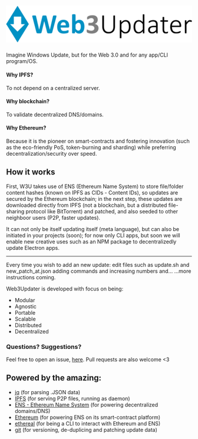 # <img src="logotype.svg" title="Web3Updater" alt="Web3Updater">

Imagine Windows Update, but for the Web 3.0 and for any app/CLI program/OS.

#### Why IPFS?
To not depend on a centralized server.
#### Why blockchain?
To validate decentralized DNS/domains.
#### Why Ethereum?
Because it is the pioneer on smart-contracts and fostering innovation (such as the eco-friendly PoS, token-burning and sharding) while preferring decentralization/security over speed.

## How it works

First, W3U takes use of ENS (Ethereum Name System) to store file/folder content hashes (known on IPFS as CIDs - Content IDs), so updates are secured by the Ethereum blockchain; in the next step, these updates are downloaded directly from IPFS (not a blockchain, but a distributed file-sharing protocol like BitTorrent) and patched, and also seeded to other neighboor users (P2P, faster updates).

It can not only be itself updating itself (meta language), but can also be initiated in your projects (soon); for now only CLI apps, but soon we will enable new creative uses such as an NPM package to decentralizedly update Electron apps.

----

Every time you wish to add an new update: edit files such as update.sh and new_patch_at.json adding commands and increasing numbers and... ...more instructions coming.

Web3Updater is developed with focus on being:
- Modular
- Agnostic
- Portable
- Scalable
- Distributed
- Decentralized

### Questions? Suggestions?

Feel free to open an issue, [here](https://github.com/DaniellMesquita/Web3Updater/issues). Pull requests are also welcome <3

## Powered by the amazing:
* [jq](https://github.com/stedolan/jq) (for parsing .JSON data)
* [IPFS](https://github.com/ipfs/go-ipfs) (for serving P2P files, running as daemon)
* [ENS - Ethereum Name System](https://github.com/ensdomains/ens) (for powering decentralized domains/DNS)
* [Ethereum](https://github.com/ethereum) (for powering ENS on its smart-contract platform)
* [ethereal](https://github.com/wealdtech/ethereal) (for being a CLI to interact with Ethereum and ENS)
* [git](https://github.com/git/git) (for versioning, de-duplicing and patching update data)
